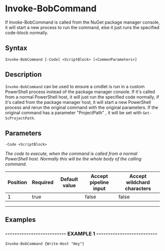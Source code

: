 

# Invoke-BobCommand

If Invoke-BobCommand is called from the NuGet package manager console,
it will start a new process to run the command, else it just runs the specified code-block normally.
## Syntax

    Invoke-BobCommand [-Code] <ScriptBlock> [<CommonParameters>]


## Description

`Invoke-BobCommand` can be used to ensure a cmdlet is run in a custom PowerShell
process instead of the package manager console. If it's called from a normal
PowerShell host, it will just run the specified code normally, if it's called
from the package manager host, it will start a new PowerShell process
and rerun the original command with the original parameters.
If the original command has a parameter "ProjectPath" , it will be set with
`Get-ScProjectPath`.





## Parameters

    
    -Code <ScriptBlock>
_The code to execute, when the command is called from a normal PowerShell host.
Normally this will be the whole body of the calling command._

| Position | Required | Default value | Accept pipeline input | Accept wildchard characters |
| -------- | -------- | ------------- | --------------------- | --------------------------- |
| 1 | true |  | false | false |


----

    

## Examples

### -------------------------- EXAMPLE 1 --------------------------
    Invoke-BobCommand {Write-Host "Hey"}































